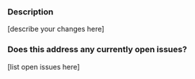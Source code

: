 ### Description
[describe your changes here]

### Does this address any currently open issues?
[list open issues here]